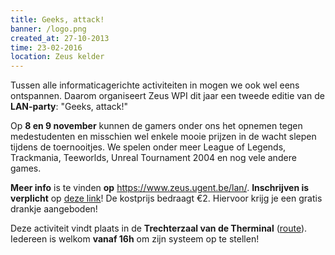 ```yaml
---
title: Geeks, attack!
banner: /logo.png
created_at: 27-10-2013
time: 23-02-2016
location: Zeus kelder
---
```


Tussen alle informaticagerichte activiteiten in mogen we ook wel eens ontspannen. Daarom organiseert Zeus WPI dit jaar een tweede editie van de <strong>LAN-party</strong>: "Geeks, attack!"

Op <strong>8 en 9 november</strong> kunnen de gamers onder ons het opnemen tegen medestudenten en misschien wel enkele mooie prijzen in de wacht slepen tijdens de toernooitjes. We spelen onder meer League of Legends, Trackmania, Teeworlds, Unreal Tournament 2004 en nog vele andere games.

<strong>Meer info</strong> is te vinden <strong>op</strong> <a href="https://www.zeus.ugent.be/lan/lan-praktisch">https://www.zeus.ugent.be/lan/</a>. <strong>Inschrijven is verplicht</strong> op <a href="https://zeus.ugent.be/lan/inschrijven/" title="https://zeus.ugent.be/lan/inschrijven/">deze link</a>! De kostprijs bedraagt €2. Hiervoor krijg je een gratis drankje aangeboden!

Deze activiteit vindt plaats in de <strong>Trechterzaal van de Therminal</strong> (<a href="https://goo.gl/maps/BYjls" title="route" target="_blank">route</a>). Iedereen is welkom <strong>vanaf 16h</strong> om zijn systeem op te stellen!
